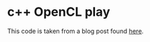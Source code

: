 # c++ OpenCL play

This code is taken from a blog post found [here][1].

[1]: http://www.drdobbs.com/parallel/a-gentle-introduction-to-opencl/231002854
